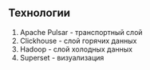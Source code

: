 ## Технологии
1. Apache Pulsar - транспортный слой
2. Clickhouse - слой горячих данных
3. Hadoop - слой холодных данных
4. Superset - визуализация



